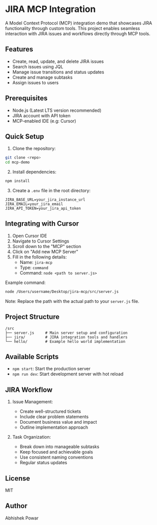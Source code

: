# JIRA MCP Integration

A Model Context Protocol (MCP) integration demo that showcases JIRA functionality through custom tools. This project enables seamless interaction with JIRA issues and workflows directly through MCP tools.

## Features

- Create, read, update, and delete JIRA issues
- Search issues using JQL
- Manage issue transitions and status updates
- Create and manage subtasks
- Assign issues to users

## Prerequisites

- Node.js (Latest LTS version recommended)
- JIRA account with API token
- MCP-enabled IDE (e.g:  Cursor)

## Quick Setup

1. Clone the repository:
```bash
git clone <repo>
cd mcp-demo
```

2. Install dependencies:
```bash
npm install
```

3. Create a `.env` file in the root directory:
```env
JIRA_BASE_URL=your_jira_instance_url
JIRA_EMAIL=your_jira_email
JIRA_API_TOKEN=your_jira_api_token
```

## Integrating with Cursor

1. Open Cursor IDE
2. Navigate to Cursor Settings
3. Scroll down to the "MCP" section
4. Click on "Add new MCP Server"
5. Fill in the following details:
   - Name: `jira-mcp`
   - Type: `command`
   - Command: `node <path to server.js>`
   
Example command:
```bash
node /Users/username/Desktop/jira-mcp/src/server.js
```

Note: Replace the path with the actual path to your `server.js` file.

## Project Structure

```
/src
├── server.js     # Main server setup and configuration
├── jira/         # JIRA integration tools and handlers
└── hello/        # Example hello world implementation
```

## Available Scripts

- `npm start`: Start the production server
- `npm run dev`: Start development server with hot reload

## JIRA Workflow

1. Issue Management:
   - Create well-structured tickets
   - Include clear problem statements
   - Document business value and impact
   - Outline implementation approach

2. Task Organization:
   - Break down into manageable subtasks
   - Keep focused and achievable goals
   - Use consistent naming conventions
   - Regular status updates
  
## License

MIT

## Author

Abhishek Powar 